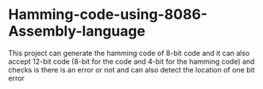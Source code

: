 Hamming-code-using-8086-Assembly-language
=========================================

This project  can generate the hamming code of 8-bit code and it can also accept 12-bit code (8-bit for the code and 4-bit for the hamming code) and checks is there is an error or not and can also detect the location of one bit error

